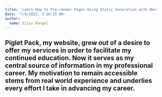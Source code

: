 ```yaml
---
title: 'Learn How to Pre-render Pages Using Static Generation with Next.js'
date: '7/9/2022, 3:16:15 AM'
author:
  name: Elias Rangel
---
```


## Piglet Pack, my website, grew out of a desire to offer my services in order to facilitate my continued education. Now it serves as my central source of information in my professional career. My motivation to remain accessible stems from real world experience and underlies every effort I take in advancing my career.
